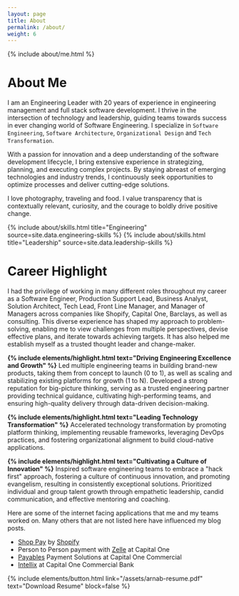 ```yaml
---
layout: page
title: About
permalink: /about/
weight: 6
---
```


{% include about/me.html %}

# **About Me**

I am an Engineering Leader with 20 years of experience in engineering management and full stack software development. I thrive in the intersection of technology and leadership, guiding teams towards success in ever changing world of Software Engineering. I specialize in `Software Engineering`, `Software Architecture`, `Organizational Design` and `Tech Transformation`.

With a passion for innovation and a deep understanding of the software development lifecycle, I bring extensive experience in strategizing, planning, and executing complex projects. By staying abreast of emerging technologies and industry trends, I continuously seek opportunities to optimize processes and deliver cutting-edge solutions.

I love photography, traveling and food. I value transparency that is contextually relevant, curiosity, and the courage to boldly drive positive change.

<div class="row">
{% include about/skills.html title="Engineering" source=site.data.engineering-skills %}
{% include about/skills.html title="Leadership" source=site.data.leadership-skills %}
<!-- {% include about/skills.html title="Exploring" source=site.data.personal-skills %} -->
</div>

# **Career Highlight**

I had the privilege of working in many different roles throughout my career as a Software Engineer, Production Support Lead, Business Analyst, Solution Architect, Tech Lead, Front Line Manager, and Manager of Managers across companies like Shopify, Capital One, Barclays, as well as consulting. This diverse experience has shaped my approach to problem-solving, enabling me to view challenges from multiple perspectives, devise effective plans, and iterate towards achieving targets. It has also helped me establish myself as a trusted thought leader and change-maker.

**{% include elements/highlight.html text="Driving Engineering Excellence and Growth" %}**
Led multiple engineering teams in building brand-new products, taking them from concept to launch (0 to 1), as well as scaling and stabilizing existing platforms for growth (1 to N). Developed a strong reputation for big-picture thinking, serving as a trusted engineering partner providing technical guidance, cultivating high-performing teams, and ensuring high-quality delivery through data-driven decision-making.

**{% include elements/highlight.html text="Leading Technology Transformation" %}** 
Accelerated technology transformation by promoting platform thinking, implementing reusable frameworks, leveraging DevOps practices, and fostering organizational alignment to build cloud-native applications.

**{% include elements/highlight.html text="Cultivating a Culture of Innovation" %}**
Inspired software engineering teams to embrace a "hack first" approach, fostering a culture of continuous innovation, and promoting evangelism, resulting in consistently exceptional solutions. Prioritized individual and group talent growth through empathetic leadership, candid communication, and effective mentoring and coaching.


Here are some of the internet facing applications that me and my teams worked on. Many others that are not listed here have influenced my blog posts.

- [Shop Pay](https://shop.app/shop-pay) by [Shopify](https://www.shopify.com)
- Person to Person payment with [Zelle](https://www.capitalone.com/bank/zelle/) at Capital One
- [Payables](https://www.capitalone.com/commercial/solutions/payment-solutions/payables/) Payment Solutions at Capital One Commercial
- [Intellix](https://intellix.capitalonebank.com/) at Capital One Commercial Bank

{% include elements/button.html link="/assets/arnab-resume.pdf" text="Download Resume" block=false %}

<!-- <div class="row">
{% include about/timeline.html %}
</div> -->

